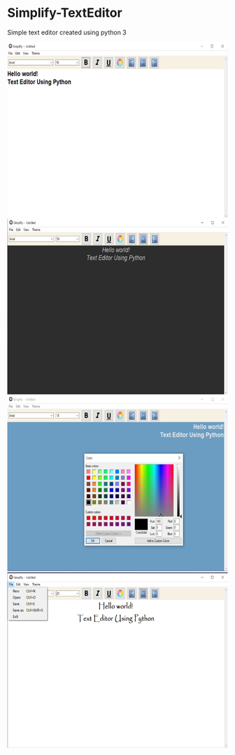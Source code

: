 # Simplify-TextEditor
Simple text editor created using python 3

<img src="https://github.com/ilyasdabholkar/Simplify-TextEditor/blob/master/images/Editor.PNG" alt="unable to load image" width=800 height=400/>

<img src="https://github.com/ilyasdabholkar/Simplify-TextEditor/blob/master/images/Dark-theme.PNG" alt="unable to load image" width=800 height=400/>

<img src="https://github.com/ilyasdabholkar/Simplify-TextEditor/blob/master/images/Blue-Theme.PNG" alt="unable to load image" width=800 height=400/>

<img src="https://github.com/ilyasdabholkar/Simplify-TextEditor/blob/master/images/Screenshot.png" alt="unable to load image" width=800 height=400/>
